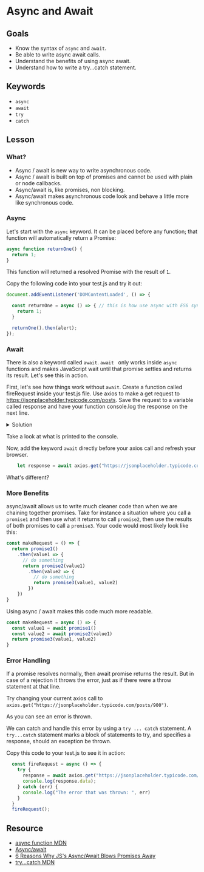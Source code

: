 # Async and Await

## Goals 
* Know the syntax of `async` and `await`. 
* Be able to write async await calls. 
* Understand the benefits of using async await. 
* Understand how to write a try...catch statement. 

## Keywords
* `async`
* `await`
* `try`
* `catch`

## Lesson

### What? 
* Async / await is new way to write asynchronous code. 
* Async / await is built on top of promises and cannot be used with plain or node callbacks. 
* Async/await is, like promises, non blocking.
* Async/await makes asynchronous code look and behave a little more like synchronous code.

### Async
Let's start with the `async` keyword. It can be placed before any function; that function will automatically return a Promise: 
```js
async function returnOne() {
  return 1; 
}

```
This function will returned a resolved Promise with the result of `1`. 

Copy the following code into your test.js and try it out: 

```js
document.addEventListener('DOMContentLoaded', () => {

  const returnOne = async () => { // this is how use async with ES6 syntax 
    return 1;
  }

  returnOne().then(alert);
});


```

### Await
There is also a keyword called `await`. `await ` only works inside `async` functions and makes JavaScript wait until that promise
settles and returns its result. Let's see this in action. 

First, let's see how things work without `await`. Create a function called fireRequest inside your test.js file. 
Use axios to make a get request to https://jsonplaceholder.typicode.com/posts. Save the request to a variable called response and 
have your function console.log the response on the next line. 

<details>
  <summary>
    Solution
  </summary>
  
  
  ```js
  const fireRequest = async () => {
    let response = axios.get("https://jsonplaceholder.typicode.com/posts");
    console.log(response);
  };
  fireRequest();
  
  ```
  
</details>

Take a look at what is printed to the console. 

Now, add the keyword `await` directly before your axios call and refresh your browser.

```js
    let response = await axios.get("https://jsonplaceholder.typicode.com/posts");

```

What's different? 

### More Benefits

async/await allows us to write much cleaner code than when we are chaining together promises. Take for instance a situation
where you call a `promise1` and then use what it returns to call `promise2`, then use the results of both promises to call a `promise3`.
Your code would most likely look like this: 

```js
const makeRequest = () => {
  return promise1()
    .then(value1 => {
      // do something
      return promise2(value1)
        .then(value2 => {
          // do something          
          return promise3(value1, value2)
        })
    })
}

```

Using async / await makes this code much more readable. 

```js
const makeRequest = async () => {
  const value1 = await promise1()
  const value2 = await promise2(value1)
  return promise3(value1, value2)
}
```

### Error Handling
If a promise resolves normally, then await promise returns the result.
But in case of a rejection it throws the error, just as if there were a throw statement at that line.

Try changing your current axios call to `axios.get("https://jsonplaceholder.typicode.com/posts/900")`.

As you can see an error is thrown. 

We can catch and handle this error by using a `try ... catch` statement. A `try...catch` statement marks a block of
statements to try, and specifies a response, should an exception be thrown. 

Copy this code to your test.js to see it in action: 

```js
  const fireRequest = async () => {
    try {
      response = await axios.get("https://jsonplaceholder.typicode.com/posts/900");
      console.log(response.data);
    } catch (err) {
      console.log("The error that was thrown: ", err)
    }
  }
  fireRequest();

```



## Resource
* [async function MDN](https://developer.mozilla.org/en-US/docs/Web/JavaScript/Reference/Statements/async_function)
* [Async/await](https://javascript.info/async-await)
* [6 Reasons Why JS's Async/Await Blows Promises Away](https://hackernoon.com/6-reasons-why-javascripts-async-await-blows-promises-away-tutorial-c7ec10518dd9)
* [try...catch MDN](https://developer.mozilla.org/en-US/docs/Web/JavaScript/Reference/Statements/try...catch)
